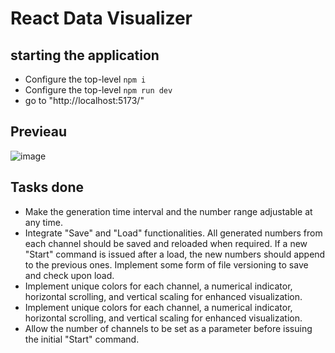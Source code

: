 # React Data Visualizer


## starting the application


- Configure the top-level `npm i`
- Configure the top-level `npm run dev`
- go to "http://localhost:5173/"
## Previeau

![image](https://github.com/ibrahimgb/react-refresh/assets/59414164/6380f7f3-4e46-4d44-9674-31e2f8d7a570)


## Tasks done

- Make the generation time interval and the number range adjustable at any time.
- Integrate "Save" and "Load" functionalities. All generated numbers from each
channel should be saved and reloaded when required. If a new "Start" command is
issued after a load, the new numbers should append to the previous ones. Implement
some form of file versioning to save and check upon load.
- Implement unique colors for each channel, a numerical indicator, horizontal scrolling,
and vertical scaling for enhanced visualization.
- Implement unique colors for each channel, a numerical indicator, horizontal scrolling,
and vertical scaling for enhanced visualization.
-  Allow the number of channels to be set as a parameter before issuing the initial
"Start" command.
